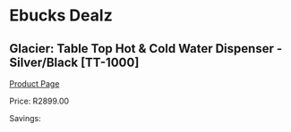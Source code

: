 
# Ebucks Dealz
## Glacier: Table Top Hot & Cold Water Dispenser - Silver/Black [TT-1000]
[Product Page](https://www.ebucks.com/web/shop/productSelected.do?prodId=184273078&catId=704988430)

Price: R2899.00

Savings: 


	